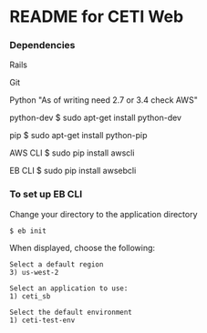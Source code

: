 # README for CETI Web #

### Dependencies ###
Rails

Git

Python			"As of writing need 2.7 or 3.4 check AWS"

python-dev		$ sudo apt-get install python-dev

pip				$ sudo apt-get install python-pip

AWS CLI			$ sudo pip install awscli

EB CLI			$ sudo pip install awsebcli

### To set up EB CLI ###
Change your directory to the application directory

`$ eb init`

When displayed, choose the following:

```
Select a default region
3) us-west-2

Select an application to use:
1) ceti_sb

Select the default environment
1) ceti-test-env
```